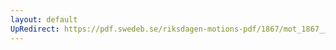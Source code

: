```yaml
---
layout: default
UpRedirect: https://pdf.swedeb.se/riksdagen-motions-pdf/1867/mot_1867__ak__00116/mot_1867__ak__00116_002.pdf
---
```

